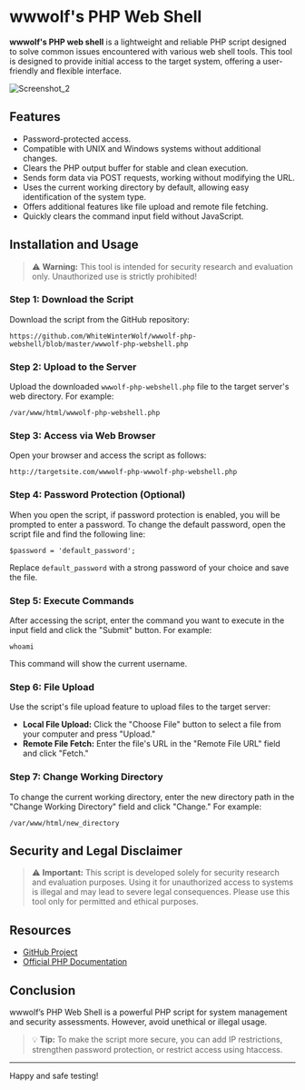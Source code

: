 # wwwolf's PHP Web Shell

**wwwolf's PHP web shell** is a lightweight and reliable PHP script designed to solve common issues encountered with various web shell tools. This tool is designed to provide initial access to the target system, offering a user-friendly and flexible interface.

![Screenshot_2](https://r00t-shell.com/wp-content/uploads/2025/02/wwwolf-php-webshell.png)

## Features

- Password-protected access.
- Compatible with UNIX and Windows systems without additional changes.
- Clears the PHP output buffer for stable and clean execution.
- Sends form data via POST requests, working without modifying the URL.
- Uses the current working directory by default, allowing easy identification of the system type.
- Offers additional features like file upload and remote file fetching.
- Quickly clears the command input field without JavaScript.

## Installation and Usage

> ⚠️ **Warning:** This tool is intended for security research and evaluation only. Unauthorized use is strictly prohibited!

### Step 1: Download the Script

Download the script from the GitHub repository:

```
https://github.com/WhiteWinterWolf/wwwolf-php-webshell/blob/master/wwwolf-php-webshell.php
```

### Step 2: Upload to the Server

Upload the downloaded `wwwolf-php-webshell.php` file to the target server's web directory. For example:

```
/var/www/html/wwwolf-php-webshell.php
```

### Step 3: Access via Web Browser

Open your browser and access the script as follows:

```
http://targetsite.com/wwwolf-php-wwwolf-php-webshell.php
```

### Step 4: Password Protection (Optional)

When you open the script, if password protection is enabled, you will be prompted to enter a password. To change the default password, open the script file and find the following line:

```
$password = 'default_password';
```

Replace `default_password` with a strong password of your choice and save the file.

### Step 5: Execute Commands

After accessing the script, enter the command you want to execute in the input field and click the "Submit" button. For example:

```
whoami
```

This command will show the current username.

### Step 6: File Upload

Use the script's file upload feature to upload files to the target server:

- **Local File Upload:** Click the "Choose File" button to select a file from your computer and press "Upload."
- **Remote File Fetch:** Enter the file's URL in the "Remote File URL" field and click "Fetch."

### Step 7: Change Working Directory

To change the current working directory, enter the new directory path in the "Change Working Directory" field and click "Change." For example:

```
/var/www/html/new_directory
```

## Security and Legal Disclaimer

> ⚠️ **Important:** This script is developed solely for security research and evaluation purposes. Using it for unauthorized access to systems is illegal and may lead to severe legal consequences. Please use this tool only for permitted and ethical purposes.

## Resources

- [GitHub Project](https://github.com/RootShelll/wwwolf-php-webshell)
- [Official PHP Documentation](https://www.php.net/)

## Conclusion

wwwolf’s PHP Web Shell is a powerful PHP script for system management and security assessments. However, avoid unethical or illegal usage.

> 💡 **Tip:** To make the script more secure, you can add IP restrictions, strengthen password protection, or restrict access using htaccess.

---

Happy and safe testing!
